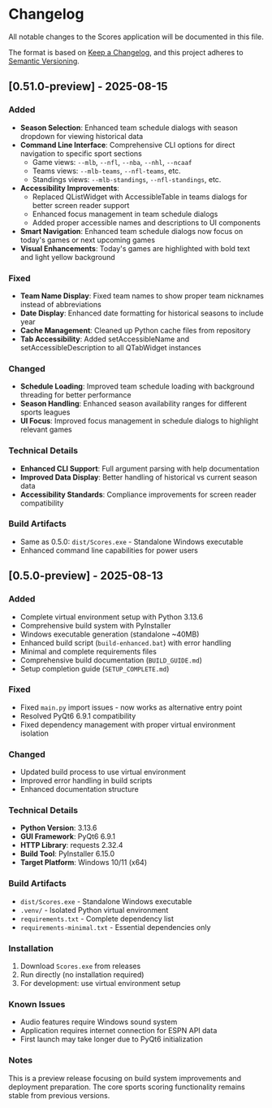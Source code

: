 # Changelog

All notable changes to the Scores application will be documented in this file.

The format is based on [Keep a Changelog](https://keepachangelog.com/en/1.0.0/),
and this project adheres to [Semantic Versioning](https://semver.org/spec/v2.0.0.html).

## [0.51.0-preview] - 2025-08-15

### Added
- **Season Selection**: Enhanced team schedule dialogs with season dropdown for viewing historical data
- **Command Line Interface**: Comprehensive CLI options for direct navigation to specific sport sections
  - Game views: `--mlb`, `--nfl`, `--nba`, `--nhl`, `--ncaaf`
  - Teams views: `--mlb-teams`, `--nfl-teams`, etc.
  - Standings views: `--mlb-standings`, `--nfl-standings`, etc.
- **Accessibility Improvements**: 
  - Replaced QListWidget with AccessibleTable in teams dialogs for better screen reader support
  - Enhanced focus management in team schedule dialogs
  - Added proper accessible names and descriptions to UI components
- **Smart Navigation**: Enhanced team schedule dialogs now focus on today's games or next upcoming games
- **Visual Enhancements**: Today's games are highlighted with bold text and light yellow background

### Fixed
- **Team Name Display**: Fixed team names to show proper team nicknames instead of abbreviations
- **Date Display**: Enhanced date formatting for historical seasons to include year
- **Cache Management**: Cleaned up Python cache files from repository
- **Tab Accessibility**: Added setAccessibleName and setAccessibleDescription to all QTabWidget instances

### Changed
- **Schedule Loading**: Improved team schedule loading with background threading for better performance
- **Season Handling**: Enhanced season availability ranges for different sports leagues
- **UI Focus**: Improved focus management in schedule dialogs to highlight relevant games

### Technical Details
- **Enhanced CLI Support**: Full argument parsing with help documentation
- **Improved Data Display**: Better handling of historical vs current season data
- **Accessibility Standards**: Compliance improvements for screen reader compatibility

### Build Artifacts
- Same as 0.5.0: `dist/Scores.exe` - Standalone Windows executable
- Enhanced command line capabilities for power users

## [0.5.0-preview] - 2025-08-13

### Added
- Complete virtual environment setup with Python 3.13.6
- Comprehensive build system with PyInstaller
- Windows executable generation (standalone ~40MB)
- Enhanced build script (`build-enhanced.bat`) with error handling
- Minimal and complete requirements files
- Comprehensive build documentation (`BUILD_GUIDE.md`)
- Setup completion guide (`SETUP_COMPLETE.md`)

### Fixed
- Fixed `main.py` import issues - now works as alternative entry point
- Resolved PyQt6 6.9.1 compatibility
- Fixed dependency management with proper virtual environment isolation

### Changed
- Updated build process to use virtual environment
- Improved error handling in build scripts
- Enhanced documentation structure

### Technical Details
- **Python Version**: 3.13.6
- **GUI Framework**: PyQt6 6.9.1
- **HTTP Library**: requests 2.32.4
- **Build Tool**: PyInstaller 6.15.0
- **Target Platform**: Windows 10/11 (x64)

### Build Artifacts
- `dist/Scores.exe` - Standalone Windows executable
- `.venv/` - Isolated Python virtual environment
- `requirements.txt` - Complete dependency list
- `requirements-minimal.txt` - Essential dependencies only

### Installation
1. Download `Scores.exe` from releases
2. Run directly (no installation required)
3. For development: use virtual environment setup

### Known Issues
- Audio features require Windows sound system
- Application requires internet connection for ESPN API data
- First launch may take longer due to PyQt6 initialization

### Notes
This is a preview release focusing on build system improvements and deployment preparation. The core sports scoring functionality remains stable from previous versions.
